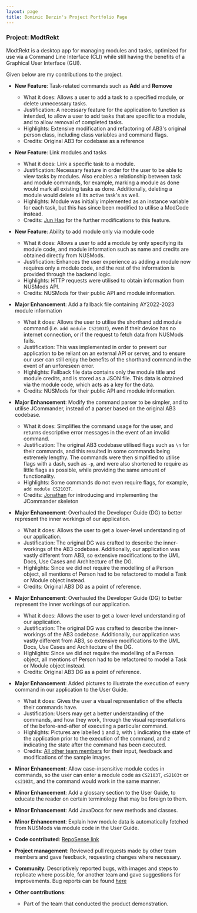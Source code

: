 ```yaml
---
layout: page
title: Dominic Berzin's Project Portfolio Page
---
```


### Project: ModtRekt

ModtRekt is a desktop app for managing modules and tasks, optimized for use via a Command Line Interface (CLI) while still having the benefits of a Graphical User Interface (GUI).

Given below are my contributions to the project.

* **New Feature**: Task-related commands such as **Add** and **Remove**
  * What it does: Allows a user to add a task to a specified module, or delete unnecessary tasks.
  * Justification: A necessary feature for the application to function as intended, to allow a user to add tasks that
  are specific to a module, and to allow removal of completed tasks.
  * Highlights: Extensive modification and refactoring of AB3's original
  person class, including class variables and command flags.
  * Credits: Original AB3 for codebase as a reference

* **New Feature**: Link modules and tasks
  * What it does: Link a specific task to a module.
  * Justification: Necessary feature in order for the user to be able to view tasks by modules. Also enables a relationship
  between task and module commands, for example, marking a module as done would mark all existing tasks as done. Additionally,
  deleting a module would delete all its active task's as well.
  * Highlights: Module was initially implemented as an instance variable for each task, but this
  has since been modified to utilise a ModCode instead.
  * Credits: [Jun Hao](https://github.com/hojunhao2000) for the further modifications to this feature.

* **New Feature**: Ability to add module only via module code
  * What it does: Allows a user to add a module by only specifying its module code,
  and module information such as name and credits are obtained directly from NUSMods.
  * Justification: Enhances the user experience as adding a module now requires only a module code,
  and the rest of the information is provided through the backend logic.
  * Highlights: HTTP requests were utilised to obtain information from NUSMods API.
  * Credits: NUSMods for their public API and module information.

* **Major Enhancement**: Add a fallback file containing AY2022-2023 module information
  * What it does: Allows the user to utilise the shorthand add module command (i.e. `add module CS2103T`), even
  if their device has no internet connection, or if the request to fetch data from NUSMods fails.
  * Justification: This was implemented in order to prevent our application to be reliant on an external API
  or server, and to ensure our user can still enjoy the benefits of the shorthand command in the event of an unforeseen
  error.
  * Highlights: Fallback file data contains only the module title and module credits, and is stored as a JSON
  file. This data is obtained via the module code, which acts as a key for the data.
  * Credits: NUSMods for their public API and module information.
  
* **Major Enhancement**: Modify the command parser to be simpler, and to utilise JCommander, instead of a parser based on the original AB3
  codebase.
  * What it does: Simplifies the command usage for the user, and returns descriptive
  error messages in the event of an invalid command.
  * Justification: The original AB3 codebase utilised flags such as `\n` for their commands, and this resulted in some commands
  being extremely lengthy. The commands were then simplified to utilise flags with a dash, such as `-p`, and were also shortened
  to require as little flags as possible, while providing the same amount of functionality.
  * Highlights: Some commands do not even require flags, for example, `add module CS2103T`.
  * Credits: [Jonathan](https://github.com/jontmy) for introducing and implementing the JCommander skeleton

* **Major Enhancement**: Overhauled the Developer Guide (DG) to better represent the inner workings of our application. 
  * What it does: Allows the user to get a lower-level understanding of our application.
  * Justification: The original DG was crafted to describe the inner-workings of the AB3 codebase. Additionally, our application
  was vastly different from AB3, so extensive modifications to the UML Docs, Use Cases and Architecture of the DG.
  * Highlights: Since we did not require the modelling of a Person object, all mentions of Person had to be refactored
  to model a Task or Module object instead.
  * Credits: Original AB3 DG as a point of reference.

* **Major Enhancement**: Overhauled the Developer Guide (DG) to better represent the inner workings of our application.
  * What it does: Allows the user to get a lower-level understanding of our application.
  * Justification: The original DG was crafted to describe the inner-workings of the AB3 codebase. Additionally, our application
    was vastly different from AB3, so extensive modifications to the UML Docs, Use Cases and Architecture of the DG.
  * Highlights: Since we did not require the modelling of a Person object, all mentions of Person had to be refactored
    to model a Task or Module object instead.
  * Credits: Original AB3 DG as a point of reference.

* **Major Enhancement**: Added pictures to illustrate the execution of every command in our application to the User Guide.
  * What it does: Gives the user a visual representation of the effects their commands have.
  * Justification: Users may get a better understanding of the commands, and how they work, through the visual representations
  of the before-and-after of executing a particular command.
  * Highlights: Pictures are labelled `1` and `2`, with `1` indicating the state of the application prior to the
  execution of the command, and `2` indicating the state after the command has been executed.
  * Credits: [All other team members](https://github.com/orgs/AY2223S1-CS2103T-W10-4/people) for their input, feedback 
  and modifications of the sample images.

* **Minor Enhancement**: Allow case-insensitive module codes in commands, so the user can enter a module code as `CS2103T`, 
`cS2103t` or `cs2103t`, and the command would work in the same manner.

* **Minor Enhancement**: Add a glossary section to the User Guide, to educate the reader on certain terminology that may be 
foreign to them.

* **Minor Enhancement**: Add JavaDocs for new methods and classes.

* **Minor Enhancement**: Explain how module data is automatically fetched from NUSMods via module code in the User Guide.

* **Code contributed**: [RepoSense link](https://nus-cs2103-ay2223s1.github.io/tp-dashboard/?search=domoberzin&breakdown=true&sort=groupTitle&sortWithin=title&timeframe=commit&mergegroup=&groupSelect=groupByRepos&checkedFileTypes=docs~functional-code~test-code~other)

* **Project management**: Reviewed pull requests made by other team members and gave feedback, requesting changes where necessary.

* **Community**: Descriptively reported bugs, with images and steps to replicate where possible,
for another team and gave suggestions for improvements. Bug reports can be found [here](https://github.com/domoberzin/ped/issues)

* **Other contributions**: 
  * Part of the team that conducted the product demonstration.